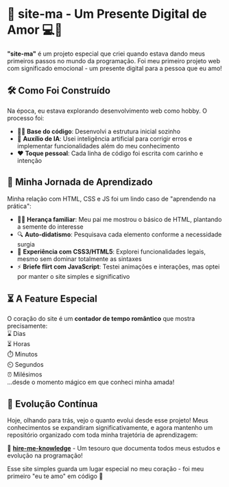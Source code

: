 # 💖 site-ma - Um Presente Digital de Amor 💻🎁  

**"site-ma"** é um projeto especial que criei quando estava dando meus primeiros passos no mundo da programação. Foi meu primeiro projeto web com significado emocional - um presente digital para a pessoa que eu amo!  

## 🛠️ Como Foi Construído  

Na época, eu estava explorando desenvolvimento web como hobby. O processo foi:  
- 👨‍💻 **Base do código**: Desenvolvi a estrutura inicial sozinho  
- 🤖 **Auxílio de IA**: Usei inteligência artificial para corrigir erros e implementar funcionalidades além do meu conhecimento  
- ❤️ **Toque pessoal**: Cada linha de código foi escrita com carinho e intenção  

## 🌱 Minha Jornada de Aprendizado  

Minha relação com HTML, CSS e JS foi um lindo caso de "aprendendo na prática":  
- 👨‍👦 **Herança familiar**: Meu pai me mostrou o básico de HTML, plantando a semente do interesse  
- 🔍 **Auto-didatismo**: Pesquisava cada elemento conforme a necessidade surgia  
- 🎨 **Experiência com CSS3/HTML5**: Explorei funcionalidades legais, mesmo sem dominar totalmente as sintaxes  
- ⚡ **Briefe flirt com JavaScript**: Testei animações e interações, mas optei por manter o site simples e significativo  

## ⏳ A Feature Especial  

O coração do site é um **contador de tempo romântico** que mostra precisamente:  
⌛ Dias  
⏳ Horas  
⏱️ Minutos  
⏲️ Segundos  
⏰ Milésimos  
...desde o momento mágico em que conheci minha amada!  

## 🚀 Evolução Contínua  

Hoje, olhando para trás, vejo o quanto evolui desde esse projeto! Meus conhecimentos se expandiram significativamente, e agora mantenho um repositório organizado com toda minha trajetória de aprendizagem:  

🔗 **[hire-me-knowledge](https://github.com/Roberote/hire-me-knowledge)** - Um tesouro que documenta todos meus estudos e evolução na programação!  

Esse site simples guarda um lugar especial no meu coração - foi meu primeiro "eu te amo" em código 💌  
